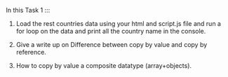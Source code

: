 In this Task 1 :::

1. Load the rest countries data using your html and script.js file and run a for loop on the data and print all the country name in the console. 
2. Give a write up on Difference between copy by value and copy by reference.

3. How to copy by value a composite datatype (array+objects).
